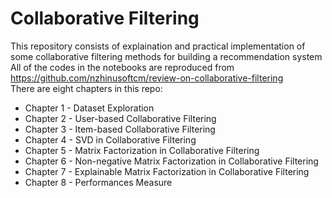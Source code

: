 # Collaborative Filtering

This repository consists of explaination and practical implementation of some collaborative filtering methods for building a recommendation system<br>
All of the codes in the notebooks are reproduced from https://github.com/nzhinusoftcm/review-on-collaborative-filtering<br>
There are eight chapters in this repo: <br>
<ul>
<li>Chapter 1 - Dataset Exploration</li>
<li>Chapter 2 - User-based Collaborative Filtering</li>
<li>Chapter 3 - Item-based Collaborative Filtering</li>
<li>Chapter 4 - SVD in Collaborative Filtering</li>
<li>Chapter 5 - Matrix Factorization in Collaborative Filtering</li>
<li>Chapter 6 - Non-negative Matrix Factorization in Collaborative Filtering</li>
<li>Chapter 7 - Explainable Matrix Factorization in Collaborative Filtering</li>
<li>Chapter 8 - Performances Measure</li>
</ul>
